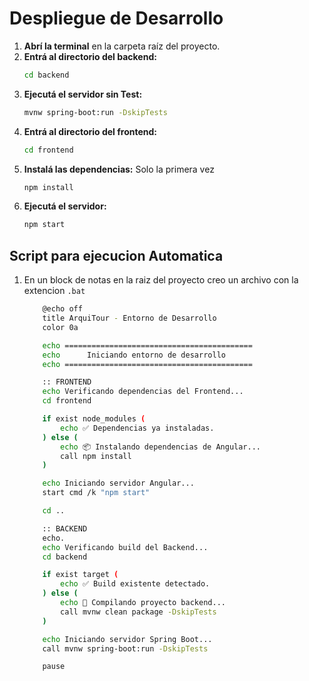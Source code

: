 # Despliegue de Desarrollo

1. **Abrí la terminal** en la carpeta raíz del proyecto.
2. **Entrá al directorio del backend:**
   ```bash
   cd backend
4. **Ejecutá el servidor sin Test:**
   ```bash
   mvnw spring-boot:run -DskipTests
    ```
5. **Entrá al directorio del frontend:**
   ```bash
   cd frontend
6. **Instalá las dependencias:** Solo la primera vez
   ```bash
   npm install
7. **Ejecutá el servidor:**
   ```bash
   npm start
    ```


## Script para ejecucion Automatica

1. En un block de notas en la raiz del proyecto creo un archivo con la extencion `.bat` 

    ```bash
        @echo off
        title ArquiTour - Entorno de Desarrollo
        color 0a

        echo ==========================================
        echo      Iniciando entorno de desarrollo
        echo ==========================================

        :: FRONTEND
        echo Verificando dependencias del Frontend...
        cd frontend

        if exist node_modules (
            echo ✅ Dependencias ya instaladas.
        ) else (
            echo 📦 Instalando dependencias de Angular...
            call npm install
        )

        echo Iniciando servidor Angular...
        start cmd /k "npm start"

        cd ..

        :: BACKEND
        echo.
        echo Verificando build del Backend...
        cd backend

        if exist target (
            echo ✅ Build existente detectado.
        ) else (
            echo 🔧 Compilando proyecto backend...
            call mvnw clean package -DskipTests
        )

        echo Iniciando servidor Spring Boot...
        call mvnw spring-boot:run -DskipTests

        pause

    ```

